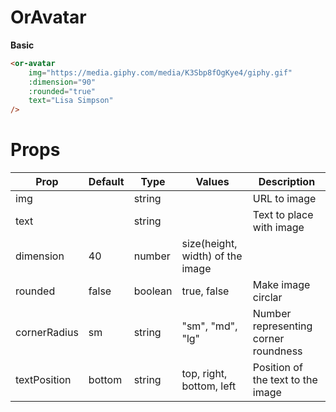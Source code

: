 # OrAvatar

**Basic**
<or-avatar 
    img="https://media.giphy.com/media/K3Sbp8fOgKye4/giphy.gif"
    :dimension="90"
    :rounded="true"
    text="Lisa Simpson"
/>

```html
<or-avatar 
    img="https://media.giphy.com/media/K3Sbp8fOgKye4/giphy.gif"
    :dimension="90"
    :rounded="true"
    text="Lisa Simpson"
/>
```

# Props
| Prop | Default | Type | Values | Description
|--|--|--|--|--|
| img | | string | | URL to image
| text | | string | | Text to place with image
| dimension | 40 | number | size(height, width) of the image
| rounded | false | boolean | true, false | Make image circlar
| cornerRadius | sm | string | "sm", "md", "lg" | Number representing corner roundness
| textPosition | bottom | string | top, right, bottom, left | Position of the text to the image